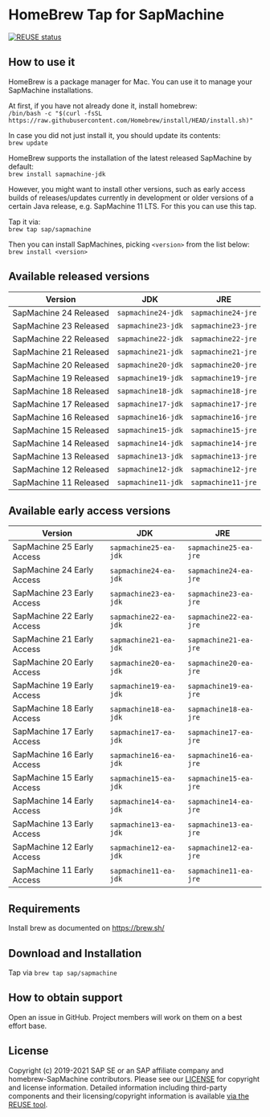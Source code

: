 # HomeBrew Tap for SapMachine

[![REUSE status](https://api.reuse.software/badge/github.com/SAP/homebrew-SapMachine)](https://api.reuse.software/info/github.com/SAP/homebrew-SapMachine)

## How to use it

HomeBrew is a package manager for Mac. You can use it to manage your SapMachine installations.

At first, if you have not already done it, install homebrew:  
`/bin/bash -c "$(curl -fsSL https://raw.githubusercontent.com/Homebrew/install/HEAD/install.sh)"`

In case you did not just install it, you should update its contents:  
`brew update`

HomeBrew supports the installation of the latest released SapMachine by default:  
`brew install sapmachine-jdk`

However, you might want to install other versions, such as early access builds of releases/updates currently in development or older versions of a certain Java release, e.g. SapMachine 11 LTS. For this you can use this tap.

Tap it via:  
`brew tap sap/sapmachine`

Then you can install SapMachines, picking `<version>` from the list below:  
`brew install <version>`

## Available released versions

| Version | JDK | JRE |
|--|--|--|
| SapMachine 24 Released | `sapmachine24-jdk` | `sapmachine24-jre` |
| SapMachine 23 Released | `sapmachine23-jdk` | `sapmachine23-jre` |
| SapMachine 22 Released | `sapmachine22-jdk` | `sapmachine22-jre` |
| SapMachine 21 Released | `sapmachine21-jdk` | `sapmachine21-jre` |
| SapMachine 20 Released | `sapmachine20-jdk` | `sapmachine20-jre` |
| SapMachine 19 Released | `sapmachine19-jdk` | `sapmachine19-jre` |
| SapMachine 18 Released | `sapmachine18-jdk` | `sapmachine18-jre` |
| SapMachine 17 Released | `sapmachine17-jdk` | `sapmachine17-jre` |
| SapMachine 16 Released | `sapmachine16-jdk` | `sapmachine16-jre` |
| SapMachine 15 Released | `sapmachine15-jdk` | `sapmachine15-jre` |
| SapMachine 14 Released | `sapmachine14-jdk` | `sapmachine14-jre` |
| SapMachine 13 Released | `sapmachine13-jdk` | `sapmachine13-jre` |
| SapMachine 12 Released | `sapmachine12-jdk` | `sapmachine12-jre` |
| SapMachine 11 Released | `sapmachine11-jdk` | `sapmachine11-jre` |

## Available early access versions

| Version | JDK | JRE |
|--|--|--|
| SapMachine 25 Early Access | `sapmachine25-ea-jdk` | `sapmachine25-ea-jre` |
| SapMachine 24 Early Access | `sapmachine24-ea-jdk` | `sapmachine24-ea-jre` |
| SapMachine 23 Early Access | `sapmachine23-ea-jdk` | `sapmachine23-ea-jre` |
| SapMachine 22 Early Access | `sapmachine22-ea-jdk` | `sapmachine22-ea-jre` |
| SapMachine 21 Early Access | `sapmachine21-ea-jdk` | `sapmachine21-ea-jre` |
| SapMachine 20 Early Access | `sapmachine20-ea-jdk` | `sapmachine20-ea-jre` |
| SapMachine 19 Early Access | `sapmachine19-ea-jdk` | `sapmachine19-ea-jre` |
| SapMachine 18 Early Access | `sapmachine18-ea-jdk` | `sapmachine18-ea-jre` |
| SapMachine 17 Early Access | `sapmachine17-ea-jdk` | `sapmachine17-ea-jre` |
| SapMachine 16 Early Access | `sapmachine16-ea-jdk` | `sapmachine16-ea-jre` |
| SapMachine 15 Early Access | `sapmachine15-ea-jdk` | `sapmachine15-ea-jre` |
| SapMachine 14 Early Access | `sapmachine14-ea-jdk` | `sapmachine14-ea-jre` |
| SapMachine 13 Early Access | `sapmachine13-ea-jdk` | `sapmachine13-ea-jre` |
| SapMachine 12 Early Access | `sapmachine12-ea-jdk` | `sapmachine12-ea-jre` |
| SapMachine 11 Early Access | `sapmachine11-ea-jdk` | `sapmachine11-ea-jre` |
## Requirements

Install brew as documented on https://brew.sh/

## Download and Installation

Tap via `brew tap sap/sapmachine`

## How to obtain support

Open an issue in GitHub. Project members will work on them on a best effort base.

## License

Copyright (c) 2019-2021 SAP SE or an SAP affiliate company and homebrew-SapMachine contributors. Please see our [LICENSE](LICENSE) for copyright and license information. Detailed information including third-party components and their licensing/copyright information is available [via the REUSE tool](https://api.reuse.software/info/github.com/SAP/homebrew-SapMachine).
